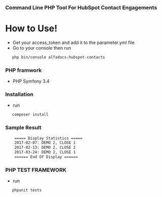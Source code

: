 ### Command Line PHP Tool For HubSpot Contact Engagements

# How to Use!

  - Get your access_token and add it to the parameter.yml file
  - Go to your console then run
 ```sh
    php bin/console alfadocs-hubspot-contacts
```

### PHP framwork
- PHP Symfony 3.4

### Installation
- run 
 ```sh
    composer install
```

### Sample Result

``` sh
    ===== Display Statistics =====
    2017-02-07: DEMO 2, CLOSE 1
    2017-02-13: DEMO 2, CLOSE 2
    2017-03-24: DEMO 2, CLOSE 1
    ====== End Of Display ======
```

### PHP TEST FRAMEWORK
- run 
 ```sh
    phpunit tests
```






